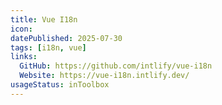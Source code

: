 ```yaml
---
title: Vue I18n
icon:  
datePublished: 2025-07-30
tags: [i18n, vue]
links:
  GitHub: https://github.com/intlify/vue-i18n
  Website: https://vue-i18n.intlify.dev/
usageStatus: inToolbox
---
```

